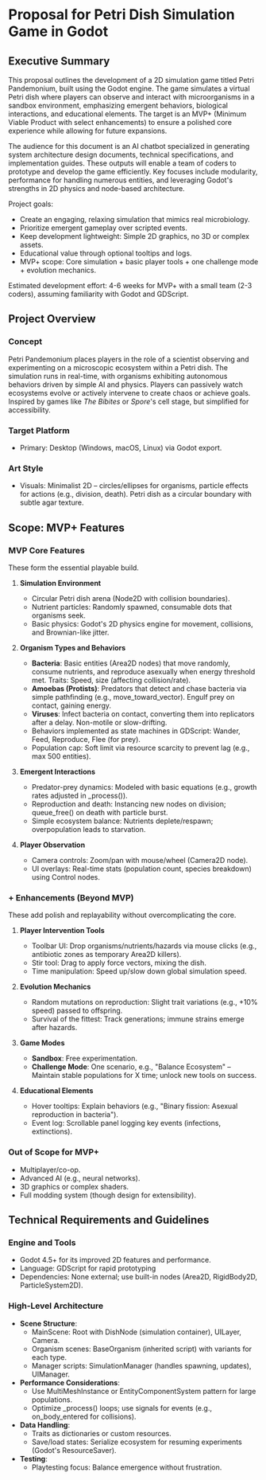 # Proposal for Petri Dish Simulation Game in Godot

## Executive Summary

This proposal outlines the development of a 2D simulation game titled Petri Pandemonium, built using the Godot engine. The game simulates a virtual Petri dish where players can observe and interact with microorganisms in a sandbox environment, emphasizing emergent behaviors, biological interactions, and educational elements. The target is an MVP+ (Minimum Viable Product with select enhancements) to ensure a polished core experience while allowing for future expansions.

The audience for this document is an AI chatbot specialized in generating system architecture design documents, technical specifications, and implementation guides. These outputs will enable a team of coders to prototype and develop the game efficiently. Key focuses include modularity, performance for handling numerous entities, and leveraging Godot's strengths in 2D physics and node-based architecture.

Project goals:
- Create an engaging, relaxing simulation that mimics real microbiology.
- Prioritize emergent gameplay over scripted events.
- Keep development lightweight: Simple 2D graphics, no 3D or complex assets.
- Educational value through optional tooltips and logs.
- MVP+ scope: Core simulation + basic player tools + one challenge mode + evolution mechanics.

Estimated development effort: 4-6 weeks for MVP+ with a small team (2-3 coders), assuming familiarity with Godot and GDScript.

## Project Overview

### Concept
Petri Pandemonium places players in the role of a scientist observing and experimenting on a microscopic ecosystem within a Petri dish. The simulation runs in real-time, with organisms exhibiting autonomous behaviors driven by simple AI and physics. Players can passively watch ecosystems evolve or actively intervene to create chaos or achieve goals. Inspired by games like *The Bibites* or *Spore*'s cell stage, but simplified for accessibility.

### Target Platform
- Primary: Desktop (Windows, macOS, Linux) via Godot export.

### Art Style
- Visuals: Minimalist 2D – circles/ellipses for organisms, particle effects for actions (e.g., division, death). Petri dish as a circular boundary with subtle agar texture.

## Scope: MVP+ Features

### MVP Core Features
These form the essential playable build.

1. **Simulation Environment**
   - Circular Petri dish arena (Node2D with collision boundaries).
   - Nutrient particles: Randomly spawned, consumable dots that organisms seek.
   - Basic physics: Godot's 2D physics engine for movement, collisions, and Brownian-like jitter.

2. **Organism Types and Behaviors**
   - **Bacteria**: Basic entities (Area2D nodes) that move randomly, consume nutrients, and reproduce asexually when energy threshold met. Traits: Speed, size (affecting collision/rate).
   - **Amoebas (Protists)**: Predators that detect and chase bacteria via simple pathfinding (e.g., move_toward_vector). Engulf prey on contact, gaining energy.
   - **Viruses**: Infect bacteria on contact, converting them into replicators after a delay. Non-motile or slow-drifting.
   - Behaviors implemented as state machines in GDScript: Wander, Feed, Reproduce, Flee (for prey).
   - Population cap: Soft limit via resource scarcity to prevent lag (e.g., max 500 entities).

3. **Emergent Interactions**
   - Predator-prey dynamics: Modeled with basic equations (e.g., growth rates adjusted in _process()).
   - Reproduction and death: Instancing new nodes on division; queue_free() on death with particle burst.
   - Simple ecosystem balance: Nutrients deplete/respawn; overpopulation leads to starvation.

4. **Player Observation**
   - Camera controls: Zoom/pan with mouse/wheel (Camera2D node).
   - UI overlays: Real-time stats (population count, species breakdown) using Control nodes.

### + Enhancements (Beyond MVP)
These add polish and replayability without overcomplicating the core.

1. **Player Intervention Tools**
   - Toolbar UI: Drop organisms/nutrients/hazards via mouse clicks (e.g., antibiotic zones as temporary Area2D killers).
   - Stir tool: Drag to apply force vectors, mixing the dish.
   - Time manipulation: Speed up/slow down global simulation speed.

2. **Evolution Mechanics**
   - Random mutations on reproduction: Slight trait variations (e.g., +10% speed) passed to offspring.
   - Survival of the fittest: Track generations; immune strains emerge after hazards.

3. **Game Modes**
   - **Sandbox**: Free experimentation.
   - **Challenge Mode**: One scenario, e.g., "Balance Ecosystem" – Maintain stable populations for X time; unlock new tools on success.

4. **Educational Elements**
   - Hover tooltips: Explain behaviors (e.g., "Binary fission: Asexual reproduction in bacteria").
   - Event log: Scrollable panel logging key events (infections, extinctions).

### Out of Scope for MVP+
- Multiplayer/co-op.
- Advanced AI (e.g., neural networks).
- 3D graphics or complex shaders.
- Full modding system (though design for extensibility).

## Technical Requirements and Guidelines

### Engine and Tools
- Godot 4.5+ for its improved 2D features and performance.
- Language: GDScript for rapid prototyping
- Dependencies: None external; use built-in nodes (Area2D, RigidBody2D, ParticleSystem2D).

### High-Level Architecture
- **Scene Structure**:
  - MainScene: Root with DishNode (simulation container), UILayer, Camera.
  - Organism scenes: BaseOrganism (inherited script) with variants for each type.
  - Manager scripts: SimulationManager (handles spawning, updates), UIManager.
- **Performance Considerations**:
  - Use MultiMeshInstance or EntityComponentSystem pattern for large populations.
  - Optimize _process() loops; use signals for events (e.g., on_body_entered for collisions).
- **Data Handling**:
  - Traits as dictionaries or custom resources.
  - Save/load states: Serialize ecosystem for resuming experiments (Godot's ResourceSaver).
- **Testing**:
  - Playtesting focus: Balance emergence without frustration.
